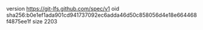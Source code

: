 version https://git-lfs.github.com/spec/v1
oid sha256:b0e1ef1ada901cd941737092ec6adda46d50c858056d4e18e664468f4875ee1f
size 2203
